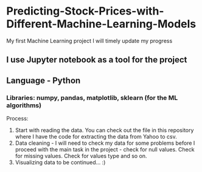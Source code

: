 # Predicting-Stock-Prices-with-Different-Machine-Learning-Models
My first Machine Learning project
I will timely update my progress

## I use Jupyter notebook as a tool for the project
## Language - Python
### Libraries: numpy, pandas, matplotlib, sklearn (for the ML algorithms)

Process:
1. Start with reading the data. You can check out the file in this repository where I have the code for extracting the data from Yahoo to csv.
2. Data cleaning - I will need to check my data for some problems before I proceed with the main task in the project - check for null values. Check for missing values. Check for values type and so on.
3. Visualizing data
to be continued... :)
